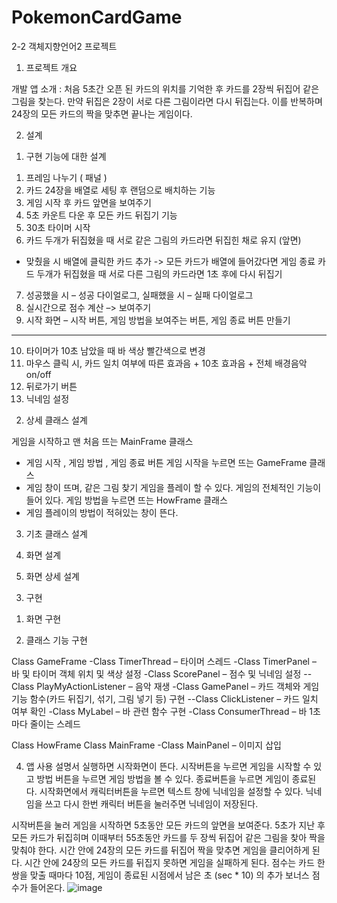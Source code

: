 # PokemonCardGame
2-2 객체지향언어2 프로젝트
1. 프로젝트 개요

개발 앱 소개 : 처음 5초간 오픈 된 카드의 위치를 기억한 후 카드를 2장씩 뒤집어 같은 그림을 찾는다. 만약 뒤집은 2장이 서로 다른 그림이라면 다시 뒤집는다. 이를 반복하며 24장의 모든 카드의 짝을 맞추면 끝나는 게임이다.

2. 설계

1) 구현 기능에 대한 설계 

1.	프레임 나누기 ( 패널 )
2.	카드 24장을 배열로 세팅 후 랜덤으로 배치하는 기능
3.	게임 시작 후 카드 앞면을 보여주기
4.	5초 카운트 다운 후 모든 카드 뒤집기 기능
5.	30초 타이머 시작
6.	카드 두개가 뒤집혔을 때 서로 같은 그림의 카드라면 뒤집힌 채로 유지 (앞면)
-	맞췄을 시 배열에 클릭한 카드 추가  -> 모든 카드가 배열에 들어갔다면 게임 종료
카드 두개가 뒤집혔을 때 서로 다른 그림의 카드라면 1초 후에 다시 뒤집기
7.	성공했을 시 – 성공 다이얼로그, 실패했을 시 – 실패 다이얼로그
8.	실시간으로 점수 계산 –> 보여주기
9.	시작 화면 – 시작 버튼, 게임 방법을 보여주는 버튼, 게임 종료 버튼 만들기

--------------------------------------------------------------------------------------------------------------

10.	타이머가 10초 남았을 때 바 색상 빨간색으로 변경
11.	마우스 클릭 시, 카드 일치 여부에 따른 효과음 + 10초 효과음 + 전체 배경음악 on/off
12.	뒤로가기 버튼
13.	닉네임 설정








2) 상세 클래스 설계

게임을 시작하고 맨 처음 뜨는 MainFrame 클래스
-	게임 시작 , 게임 방법 ,  게임 종료 버튼
게임 시작을 누르면 뜨는 GameFrame 클래스
-	게임 창이 뜨며, 같은 그림 찾기 게임을 플레이 할 수 있다. 게임의 전체적인 기능이 들어 있다.
게임 방법을 누르면 뜨는 HowFrame 클래스
-	게임 플레이의 방법이 적혀있는 창이 뜬다.


3) 기초 클래스 설계
 

4) 화면 설계





















5) 화면 상세 설계

 

3. 구현

1) 화면 구현


 

		







2) 클래스 기능 구현

Class GameFrame 
-Class TimerThread – 타이머 스레드
-Class TimerPanel – 바 및 타이머 객체 위치 및 색상 설정
-Class ScorePanel – 점수 및 닉네임 설정
	--Class PlayMyActionListener – 음악 재생
-Class GamePanel – 카드 객체와 게임 기능 함수(카드 뒤집기, 섞기, 그림 넣기 등) 구현
	--Class ClickListener – 카드 일치 여부 확인
-Class MyLabel – 바 관련 함수 구현
-Class ConsumerThread – 바 1초마다 줄이는 스레드

Class HowFrame 
Class MainFrame 
	-Class MainPanel – 이미지 삽입

4. 앱 사용 설명서
실행하면 시작화면이 뜬다.
시작버튼을 누르면 게임을 시작할 수 있고 방법 버튼을 누르면 게임 방법을 볼 수 있다.
종료버튼을 누르면 게임이 종료된다.
시작화면에서 캐릭터버튼을 누르면 텍스트 창에 닉네임을 설정할 수 있다.
닉네임을 쓰고 다시 한번 캐릭터 버튼을 눌러주면 닉네임이 저장된다.

시작버튼을 눌러 게임을 시작하면 5초동안 모든 카드의 앞면을 보여준다.
5초가 지난 후 모든 카드가 뒤집히며 이때부터 55초동안 카드를 두 장씩 뒤집어 같은 그림을 찾아 짝을 맞춰야 한다. 
시간 안에 24장의 모든 카드를 뒤집어 짝을 맞추면 게임을 클리어하게 된다.
시간 안에 24장의 모든 카드를 뒤집지 못하면 게임을 실패하게 된다.
점수는 카드 한 쌍을 맞출 때마다 10점, 게임이 종료된 시점에서 남은 초 (sec * 10) 의 추가 보너스 점수가 들어온다.
![image](https://github.com/user-attachments/assets/263a1446-3ce0-4d02-a1d3-0ce599449b52)
